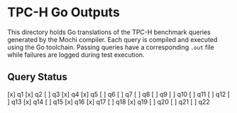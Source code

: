 # TPC-H Go Outputs

This directory holds Go translations of the TPC-H benchmark queries generated by the Mochi compiler. Each query is compiled and executed using the Go toolchain. Passing queries have a corresponding `.out` file while failures are logged during test execution.

## Query Status

[x] q1
[x] q2
[ ] q3
[x] q4
[x] q5
[ ] q6
[ ] q7
[ ] q8
[ ] q9
[ ] q10
[ ] q11
[ ] q12
[ ] q13
[x] q14
[ ] q15
[x] q16
[x] q17
[ ] q18
[x] q19
[ ] q20
[ ] q21
[ ] q22

